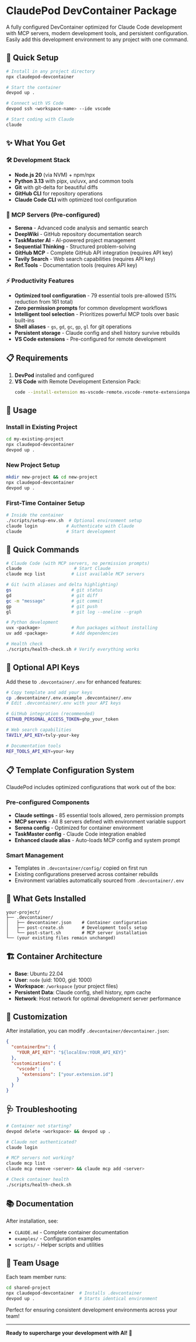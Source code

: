 # ClaudePod DevContainer Package

A fully configured DevContainer optimized for Claude Code development with MCP servers, modern development tools, and persistent configuration. Easily add this development environment to any project with one command.

## 🚀 Quick Setup

```bash
# Install in any project directory
npx claudepod-devcontainer

# Start the container
devpod up .

# Connect with VS Code
devpod ssh <workspace-name> --ide vscode

# Start coding with Claude
claude
```

## ✨ What You Get

### 🛠️ Development Stack
- **Node.js 20** (via NVM) + npm/npx
- **Python 3.13** with pipx, uv/uvx, and common tools  
- **Git** with git-delta for beautiful diffs
- **GitHub CLI** for repository operations
- **Claude Code CLI** with optimized tool configuration

### 🔌 MCP Servers (Pre-configured)
- **Serena** - Advanced code analysis and semantic search
- **DeepWiki** - GitHub repository documentation search  
- **TaskMaster AI** - AI-powered project management
- **Sequential Thinking** - Structured problem-solving
- **GitHub MCP** - Complete GitHub API integration (requires API key)
- **Tavily Search** - Web search capabilities (requires API key)
- **Ref.Tools** - Documentation tools (requires API key)

### ⚡ Productivity Features
- **Optimized tool configuration** - 79 essential tools pre-allowed (51% reduction from 161 total)
- **Zero permission prompts** for common development workflows
- **Intelligent tool selection** - Prioritizes powerful MCP tools over basic built-ins
- **Shell aliases** - `gs`, `gd`, `gc`, `gp`, `gl` for git operations
- **Persistent storage** - Claude config and shell history survive rebuilds
- **VS Code extensions** - Pre-configured for remote development

## 📋 Requirements

1. **DevPod** installed and configured
2. **VS Code** with Remote Development Extension Pack:
   ```bash
   code --install-extension ms-vscode-remote.vscode-remote-extensionpack
   ```

## 🔧 Usage

### Install in Existing Project
```bash
cd my-existing-project
npx claudepod-devcontainer
devpod up .
```

### New Project Setup
```bash
mkdir new-project && cd new-project
npx claudepod-devcontainer
devpod up .
```

### First-Time Container Setup
```bash
# Inside the container
./scripts/setup-env.sh  # Optional environment setup
claude login           # Authenticate with Claude
claude                 # Start development
```

## 🎯 Quick Commands

```bash
# Claude Code (with MCP servers, no permission prompts)
claude                    # Start Claude 
claude mcp list          # List available MCP servers

# Git (with aliases and delta highlighting)
gs                       # git status
gd                       # git diff 
gc -m "message"          # git commit
gp                       # git push
gl                       # git log --oneline --graph

# Python development
uvx <package>            # Run packages without installing
uv add <package>         # Add dependencies

# Health check
./scripts/health-check.sh # Verify everything works
```

## 🔑 Optional API Keys

Add these to `.devcontainer/.env` for enhanced features:

```bash
# Copy template and add your keys
cp .devcontainer/.env.example .devcontainer/.env
# Edit .devcontainer/.env with your API keys

# GitHub integration (recommended)
GITHUB_PERSONAL_ACCESS_TOKEN=ghp_your_token

# Web search capabilities  
TAVILY_API_KEY=tvly-your-key

# Documentation tools
REF_TOOLS_API_KEY=your-key
```

## 📋 Template Configuration System

ClaudePod includes optimized configurations that work out of the box:

### **Pre-configured Components**
- **Claude settings** - 85 essential tools allowed, zero permission prompts
- **MCP servers** - All 8 servers defined with environment variable support  
- **Serena config** - Optimized for container environment
- **TaskMaster config** - Claude Code integration enabled
- **Enhanced claude alias** - Auto-loads MCP config and system prompt

### **Smart Management**
- Templates in `.devcontainer/config/` copied on first run
- Existing configurations preserved across container rebuilds
- Environment variables automatically sourced from `.devcontainer/.env`

## 📁 What Gets Installed

```
your-project/
├── .devcontainer/
│   ├── devcontainer.json    # Container configuration
│   ├── post-create.sh       # Development tools setup  
│   └── post-start.sh        # MCP server installation
└── (your existing files remain unchanged)
```

## 🏗️ Container Architecture

- **Base**: Ubuntu 22.04
- **User**: `node` (uid: 1000, gid: 1000)
- **Workspace**: `/workspace` (your project files)
- **Persistent Data**: Claude config, shell history, npm cache
- **Network**: Host network for optimal development server performance

## 🔧 Customization

After installation, you can modify `.devcontainer/devcontainer.json`:

```json
{
  "containerEnv": {
    "YOUR_API_KEY": "${localEnv:YOUR_API_KEY}"
  },
  "customizations": {
    "vscode": {
      "extensions": ["your.extension.id"]
    }
  }
}
```

## 🩺 Troubleshooting

```bash
# Container not starting?
devpod delete <workspace> && devpod up .

# Claude not authenticated?
claude login

# MCP servers not working?
claude mcp list
claude mcp remove <server> && claude mcp add <server>

# Check container health
./scripts/health-check.sh
```

## 📚 Documentation

After installation, see:
- `CLAUDE.md` - Complete container documentation
- `examples/` - Configuration examples
- `scripts/` - Helper scripts and utilities

## 🤝 Team Usage

Each team member runs:
```bash
cd shared-project
npx claudepod-devcontainer  # Installs .devcontainer
devpod up .                 # Starts identical environment
```

Perfect for ensuring consistent development environments across your team!

---

**Ready to supercharge your development with AI!** 🚀